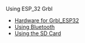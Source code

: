 Using ESP_32 Grbl

* [Hardware for Grbl_ESP32](https://github.com/bdring/Grbl_Esp32/wiki/Hardware)
* [Using Bluetooth](https://github.com/bdring/Grbl_Esp32/wiki/Using-Bletooth)
* [Using the SD Card](https://github.com/bdring/Grbl_Esp32/wiki/Using-the-SD-Card)
